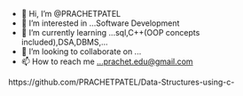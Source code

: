 - 👋 Hi, I’m @PRACHETPATEL
- 👀 I’m interested in ...Software Development
- 🌱 I’m currently learning ...sql,C++(OOP concepts included),DSA,DBMS,...
- 💞️ I’m looking to collaborate on ...
- 📫 How to reach me ...prachet.edu@gmail.com

<!---
PRACHETPATEL/PRACHETPATEL is a ✨ special ✨ repository because its `README.md` (this file) appears on your GitHub profile.
You can click the Preview link to take a look at your changes.
--->https://github.com/PRACHETPATEL/Data-Structures-using-c-
